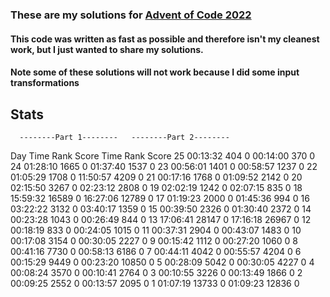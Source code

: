 ### These are my solutions for [Advent of Code 2022](https://adventofcode.com/)

#### This code was written as fast as possible and therefore isn't my cleanest work, but I just wanted to share my solutions.
#### Note some of these solutions will not work because I did some input transformations

## Stats

      --------Part 1--------   --------Part 2--------
Day       Time   Rank  Score       Time   Rank  Score
 25   00:13:32    404      0   00:14:00    370      0
 24   01:28:10   1665      0   01:37:40   1537      0
 23   00:56:01   1401      0   00:58:57   1237      0
 22   01:05:29   1708      0   11:50:57   4209      0
 21   00:17:16   1768      0   01:09:52   2142      0
 20   02:15:50   3267      0   02:23:12   2808      0
 19   02:02:19   1242      0   02:07:15    835      0
 18   15:59:32  16589      0   16:27:06  12789      0
 17   01:19:23   2000      0   01:45:36    994      0
 16   03:22:22   3132      0   03:40:17   1359      0
 15   00:39:50   2326      0   01:30:40   2372      0
 14   00:23:28   1043      0   00:26:49    844      0
 13   17:06:41  28147      0   17:16:18  26967      0
 12   00:18:19    833      0   00:24:05   1015      0
 11   00:37:31   2904      0   00:43:07   1483      0
 10   00:17:08   3154      0   00:30:05   2227      0
  9   00:15:42   1112      0   00:27:20   1060      0
  8   00:41:16   7730      0   00:58:13   6186      0
  7   00:44:11   4042      0   00:55:57   4204      0
  6   00:15:29   9449      0   00:23:20  10850      0
  5   00:28:09   5042      0   00:30:05   4227      0
  4   00:08:24   3570      0   00:10:41   2764      0
  3   00:10:55   3226      0   00:13:49   1866      0
  2   00:09:25   2552      0   00:13:57   2095      0
  1   01:07:19  13733      0   01:09:23  12836      0
